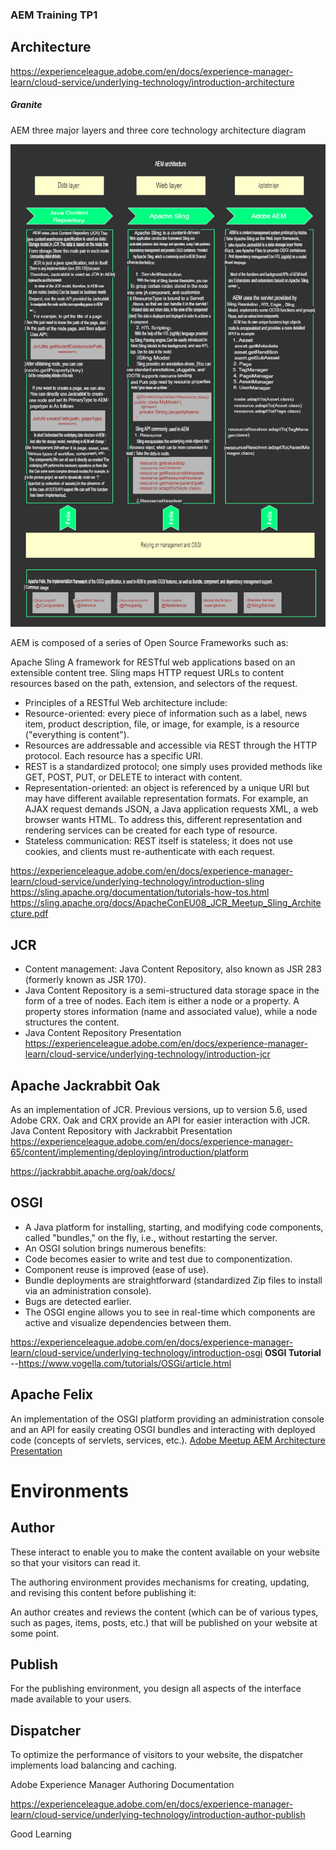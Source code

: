 ### AEM Training TP1
## Architecture

https://experienceleague.adobe.com/en/docs/experience-manager-learn/cloud-service/underlying-technology/introduction-architecture
##### Granite
AEM three major layers and three core technology architecture diagram

![在这里插入图片描述](https://github.com/indranim/aem-training/blob/tp1/AEM_Arch.jpg)


AEM is composed of a series of Open Source Frameworks such as:

Apache Sling
A framework for RESTful web applications based on an extensible content tree.
Sling maps HTTP request URLs to content resources based on the path, extension, and selectors of the request.
 - Principles of a RESTful Web architecture include:
 - Resource-oriented: every piece of information such as a label, news item, product description, file, or image, for example, is a resource ("everything is content").
 - Resources are addressable and accessible via REST through the HTTP protocol. Each resource has a specific URI.
 - REST is a standardized protocol; one simply uses provided methods like GET, POST, PUT, or DELETE to interact with content.
 - Representation-oriented: an object is referenced by a unique URI but may have different available representation formats. For example, an AJAX request demands JSON, a Java application requests XML, a web browser wants HTML. To address this, different representation and rendering services can be created for each type of resource.
 - Stateless communication: REST itself is stateless; it does not use cookies, and clients must re-authenticate with each request.
   
https://experienceleague.adobe.com/en/docs/experience-manager-learn/cloud-service/underlying-technology/introduction-sling
https://sling.apache.org/documentation/tutorials-how-tos.html
https://sling.apache.org/docs/ApacheConEU08_JCR_Meetup_Sling_Architecture.pdf

JCR 
-----
- Content management: Java Content Repository, also known as JSR 283 (formerly known as JSR 170).
- Java Content Repository is a semi-structured data storage space in the form of a tree of nodes. Each item is either a node or a property. A property stores information (name and associated value), while a node structures the content.
- Java Content Repository Presentation 
https://experienceleague.adobe.com/en/docs/experience-manager-learn/cloud-service/underlying-technology/introduction-jcr

Apache Jackrabbit Oak 
-----------------------
As an implementation of JCR. Previous versions, up to version 5.6, used Adobe CRX. Oak and CRX provide an API for easier interaction with JCR.
Java Content Repository with Jackrabbit Presentation
https://experienceleague.adobe.com/en/docs/experience-manager-65/content/implementing/deploying/introduction/platform

https://jackrabbit.apache.org/oak/docs/

OSGI
----
- A Java platform for installing, starting, and modifying code components, called "bundles," on the fly, i.e., without restarting the server.
- An OSGI solution brings numerous benefits:
- Code becomes easier to write and test due to componentization.
- Component reuse is improved (ease of use).
- Bundle deployments are straightforward (standardized Zip files to install via an administration console).
- Bugs are detected earlier.
- The OSGI engine allows you to see in real-time which components are active and visualize dependencies between them.

https://experienceleague.adobe.com/en/docs/experience-manager-learn/cloud-service/underlying-technology/introduction-osgi
**OSGI Tutorial** --https://www.vogella.com/tutorials/OSGi/article.html

Apache Felix
--------------
An implementation of the OSGI platform providing an administration console and an API for easily creating OSGI bundles and interacting with deployed code (concepts of servlets, services, etc.).
[Adobe Meetup AEM Architecture Presentation](https://felix.apache.org/documentation/tutorials-examples-and-presentations/apache-felix-osgi-tutorial.html)

Environments
============
Author
------------
These interact to enable you to make the content available on your website so that your visitors can read it.

The authoring environment provides mechanisms for creating, updating, and revising this content before publishing it:

An author creates and reviews the content (which can be of various types, such as pages, items, posts, etc.) that will be published on your website at some point.

Publish
------------
For the publishing environment, you design all aspects of the interface made available to your users.

Dispatcher
---------------
To optimize the performance of visitors to your website, the dispatcher implements load balancing and caching.

Adobe Experience Manager Authoring Documentation

https://experienceleague.adobe.com/en/docs/experience-manager-learn/cloud-service/underlying-technology/introduction-author-publish

Good Learning
